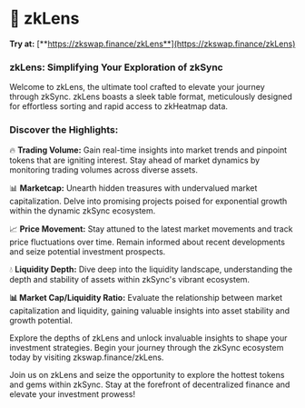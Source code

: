 # 💎 zkLens



**Try at:** [**https://zkswap.finance/zkLens**](https://zkswap.finance/zkLens)

### zkLens: Simplifying Your Exploration of zkSync

Welcome to zkLens, the ultimate tool crafted to elevate your journey through zkSync. zkLens boasts a sleek table format, meticulously designed for effortless sorting and rapid access to zkHeatmap data.

### Discover the Highlights:

🔥 **Trading Volume:** Gain real-time insights into market trends and pinpoint tokens that are igniting interest. Stay ahead of market dynamics by monitoring trading volumes across diverse assets.

📊 **Marketcap:** Unearth hidden treasures with undervalued market capitalization. Delve into promising projects poised for exponential growth within the dynamic zkSync ecosystem.

📈 **Price Movement:** Stay attuned to the latest market movements and track price fluctuations over time. Remain informed about recent developments and seize potential investment prospects.

💧 **Liquidity Depth:** Dive deep into the liquidity landscape, understanding the depth and stability of assets within zkSync's vibrant ecosystem.

**📊 Market Cap/Liquidity Ratio:** Evaluate the relationship between market capitalization and liquidity, gaining valuable insights into asset stability and growth potential.

Explore the depths of zkLens and unlock invaluable insights to shape your investment strategies. Begin your journey through the zkSync ecosystem today by visiting zkswap.finance/zkLens.

Join us on zkLens and seize the opportunity to explore the hottest tokens and gems within zkSync. Stay at the forefront of decentralized finance and elevate your investment prowess!
